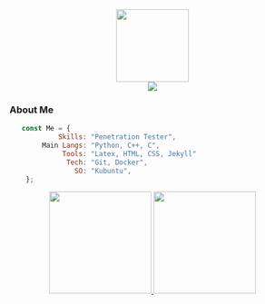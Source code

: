 <div align='center'>
    <img src='https://www.kindpng.com/picc/b/704-7041009_hacker-png.png' height='128px' weidth'128px'><br>
    <img src="https://readme-typing-svg.herokuapp.com/?color=%23B836F7&center=true&vCenter=true&multiline=true&width=500&height=65&lines=Hello+Friend!;I%27m+a+Computer+Science+student+at+UnB">
</div>

</div>
  
  ### About Me
 
```js
   const Me = {
            Skills: "Penetration Tester",
        Main Langs: "Python, C++, C",
             Tools: "Latex, HTML, CSS, Jekyll"
              Tech: "Git, Docker",
                SO: "Kubuntu",
    };

```

<div align="center">
  <a href="https://github.com/aquilamacedo">
  <img height="180em" src="https://github-readme-stats.vercel.app/api?username=aquilamacedo&show_icons=true&theme=tokyonight&include_all_commits=true&count_private=true"/>
  <img height="180em" src="https://github-readme-stats.vercel.app/api/top-langs/?username=aquilamacedo&layout=compact&langs_count=7&theme=tokyonight"/>
</div>
